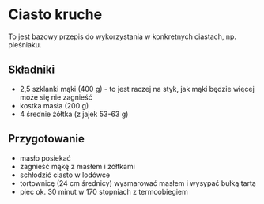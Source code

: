 Ciasto kruche
=============

To jest bazowy przepis do wykorzystania w konkretnych ciastach, np. pleśniaku.


Składniki
---------

* 2,5 szklanki mąki (400 g) - to jest raczej na styk, jak mąki będzie
  więcej może się nie zagnieść
* kostka masła (200 g)
* 4 średnie żółtka (z jajek 53-63 g)


Przygotowanie
-------------

* masło posiekać
* zagnieść mąkę z masłem i żółtkami
* schłodzić ciasto w lodówce
* tortownicę (24 cm średnicy) wysmarować masłem i wysypać bułką tartą
* piec ok. 30 minut w 170 stopniach z termoobiegiem
